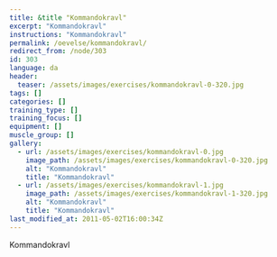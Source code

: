 ```yaml
---
title: &title "Kommandokravl"
excerpt: "Kommandokravl"
instructions: "Kommandokravl"
permalink: /oevelse/kommandokravl/
redirect_from: /node/303
id: 303
language: da
header:
  teaser: /assets/images/exercises/kommandokravl-0-320.jpg
tags: []
categories: []
training_type: [] 
training_focus: []
equipment: []
muscle_group: []
gallery:
  - url: /assets/images/exercises/kommandokravl-0.jpg
    image_path: /assets/images/exercises/kommandokravl-0-320.jpg
    alt: "Kommandokravl"
    title: "Kommandokravl"
  - url: /assets/images/exercises/kommandokravl-1.jpg
    image_path: /assets/images/exercises/kommandokravl-1-320.jpg
    alt: "Kommandokravl"
    title: "Kommandokravl"
last_modified_at: 2011-05-02T16:00:34Z
---
```


Kommandokravl
